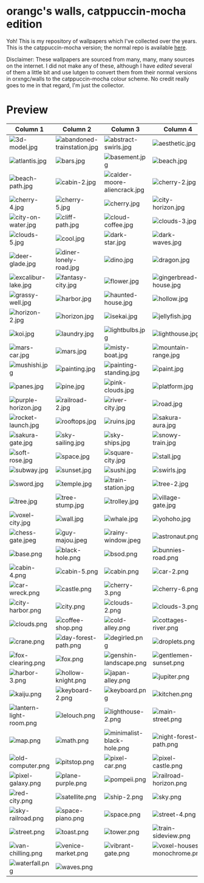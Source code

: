 # orangc's walls, catppuccin-mocha edition
Yoh! This is my repository of wallpapers which I've collected over the years. This is the catppuccin-mocha version; the normal repo is available [here](https://github.com/orxngc/walls).

Disclaimer: These wallpapers are sourced from many, many, many sources on the internet. I did not make any of these, although I have *edited* several of them a little bit and use lutgen to convert them from their normal versions in orxngc/walls to the catppuccin-mocha colour scheme. No credit really goes to me in that regard, I'm just the collector.
# Preview
| Column 1 | Column 2 | Column 3 | Column 4 |
|---------|---------|---------|---------|
| ![3d-model.jpg](https://raw.githubusercontent.com/orxngc/walls-catppuccin-mocha/master/3d-model.jpg) | ![abandoned-trainstation.jpg](https://raw.githubusercontent.com/orxngc/walls-catppuccin-mocha/master/abandoned-trainstation.jpg) | ![abstract-swirls.jpg](https://raw.githubusercontent.com/orxngc/walls-catppuccin-mocha/master/abstract-swirls.jpg) | ![aesthetic.jpg](https://raw.githubusercontent.com/orxngc/walls-catppuccin-mocha/master/aesthetic.jpg) |
| ![atlantis.jpg](https://raw.githubusercontent.com/orxngc/walls-catppuccin-mocha/master/atlantis.jpg) | ![bars.jpg](https://raw.githubusercontent.com/orxngc/walls-catppuccin-mocha/master/bars.jpg) | ![basement.jpg](https://raw.githubusercontent.com/orxngc/walls-catppuccin-mocha/master/basement.jpg) | ![beach.jpg](https://raw.githubusercontent.com/orxngc/walls-catppuccin-mocha/master/beach.jpg) |
| ![beach-path.jpg](https://raw.githubusercontent.com/orxngc/walls-catppuccin-mocha/master/beach-path.jpg) | ![cabin-2.jpg](https://raw.githubusercontent.com/orxngc/walls-catppuccin-mocha/master/cabin-2.jpg) | ![calder-moore-aliencrack.jpg](https://raw.githubusercontent.com/orxngc/walls-catppuccin-mocha/master/calder-moore-aliencrack.jpg) | ![cherry-2.jpg](https://raw.githubusercontent.com/orxngc/walls-catppuccin-mocha/master/cherry-2.jpg) |
| ![cherry-4.jpg](https://raw.githubusercontent.com/orxngc/walls-catppuccin-mocha/master/cherry-4.jpg) | ![cherry-5.jpg](https://raw.githubusercontent.com/orxngc/walls-catppuccin-mocha/master/cherry-5.jpg) | ![cherry.jpg](https://raw.githubusercontent.com/orxngc/walls-catppuccin-mocha/master/cherry.jpg) | ![city-horizon.jpg](https://raw.githubusercontent.com/orxngc/walls-catppuccin-mocha/master/city-horizon.jpg) |
| ![city-on-water.jpg](https://raw.githubusercontent.com/orxngc/walls-catppuccin-mocha/master/city-on-water.jpg) | ![cliff-path.jpg](https://raw.githubusercontent.com/orxngc/walls-catppuccin-mocha/master/cliff-path.jpg) | ![cloud-coffee.jpg](https://raw.githubusercontent.com/orxngc/walls-catppuccin-mocha/master/cloud-coffee.jpg) | ![clouds-3.jpg](https://raw.githubusercontent.com/orxngc/walls-catppuccin-mocha/master/clouds-3.jpg) |
| ![clouds-5.jpg](https://raw.githubusercontent.com/orxngc/walls-catppuccin-mocha/master/clouds-5.jpg) | ![cool.jpg](https://raw.githubusercontent.com/orxngc/walls-catppuccin-mocha/master/cool.jpg) | ![dark-star.jpg](https://raw.githubusercontent.com/orxngc/walls-catppuccin-mocha/master/dark-star.jpg) | ![dark-waves.jpg](https://raw.githubusercontent.com/orxngc/walls-catppuccin-mocha/master/dark-waves.jpg) |
| ![deer-glade.jpg](https://raw.githubusercontent.com/orxngc/walls-catppuccin-mocha/master/deer-glade.jpg) | ![diner-lonely-road.jpg](https://raw.githubusercontent.com/orxngc/walls-catppuccin-mocha/master/diner-lonely-road.jpg) | ![dino.jpg](https://raw.githubusercontent.com/orxngc/walls-catppuccin-mocha/master/dino.jpg) | ![dragon.jpg](https://raw.githubusercontent.com/orxngc/walls-catppuccin-mocha/master/dragon.jpg) |
| ![excalibur-lake.jpg](https://raw.githubusercontent.com/orxngc/walls-catppuccin-mocha/master/excalibur-lake.jpg) | ![fantasy-city.jpg](https://raw.githubusercontent.com/orxngc/walls-catppuccin-mocha/master/fantasy-city.jpg) | ![flower.jpg](https://raw.githubusercontent.com/orxngc/walls-catppuccin-mocha/master/flower.jpg) | ![gingerbread-house.jpg](https://raw.githubusercontent.com/orxngc/walls-catppuccin-mocha/master/gingerbread-house.jpg) |
| ![grassy-well.jpg](https://raw.githubusercontent.com/orxngc/walls-catppuccin-mocha/master/grassy-well.jpg) | ![harbor.jpg](https://raw.githubusercontent.com/orxngc/walls-catppuccin-mocha/master/harbor.jpg) | ![haunted-house.jpg](https://raw.githubusercontent.com/orxngc/walls-catppuccin-mocha/master/haunted-house.jpg) | ![hollow.jpg](https://raw.githubusercontent.com/orxngc/walls-catppuccin-mocha/master/hollow.jpg) |
| ![horizon-2.jpg](https://raw.githubusercontent.com/orxngc/walls-catppuccin-mocha/master/horizon-2.jpg) | ![horizon.jpg](https://raw.githubusercontent.com/orxngc/walls-catppuccin-mocha/master/horizon.jpg) | ![isekai.jpg](https://raw.githubusercontent.com/orxngc/walls-catppuccin-mocha/master/isekai.jpg) | ![jellyfish.jpg](https://raw.githubusercontent.com/orxngc/walls-catppuccin-mocha/master/jellyfish.jpg) |
| ![koi.jpg](https://raw.githubusercontent.com/orxngc/walls-catppuccin-mocha/master/koi.jpg) | ![laundry.jpg](https://raw.githubusercontent.com/orxngc/walls-catppuccin-mocha/master/laundry.jpg) | ![lightbulbs.jpg](https://raw.githubusercontent.com/orxngc/walls-catppuccin-mocha/master/lightbulbs.jpg) | ![lighthouse.jpg](https://raw.githubusercontent.com/orxngc/walls-catppuccin-mocha/master/lighthouse.jpg) |
| ![mars-car.jpg](https://raw.githubusercontent.com/orxngc/walls-catppuccin-mocha/master/mars-car.jpg) | ![mars.jpg](https://raw.githubusercontent.com/orxngc/walls-catppuccin-mocha/master/mars.jpg) | ![misty-boat.jpg](https://raw.githubusercontent.com/orxngc/walls-catppuccin-mocha/master/misty-boat.jpg) | ![mountain-range.jpg](https://raw.githubusercontent.com/orxngc/walls-catppuccin-mocha/master/mountain-range.jpg) |
| ![mushishi.jpg](https://raw.githubusercontent.com/orxngc/walls-catppuccin-mocha/master/mushishi.jpg) | ![painting.jpg](https://raw.githubusercontent.com/orxngc/walls-catppuccin-mocha/master/painting.jpg) | ![painting-standing.jpg](https://raw.githubusercontent.com/orxngc/walls-catppuccin-mocha/master/painting-standing.jpg) | ![paint.jpg](https://raw.githubusercontent.com/orxngc/walls-catppuccin-mocha/master/paint.jpg) |
| ![panes.jpg](https://raw.githubusercontent.com/orxngc/walls-catppuccin-mocha/master/panes.jpg) | ![pine.jpg](https://raw.githubusercontent.com/orxngc/walls-catppuccin-mocha/master/pine.jpg) | ![pink-clouds.jpg](https://raw.githubusercontent.com/orxngc/walls-catppuccin-mocha/master/pink-clouds.jpg) | ![platform.jpg](https://raw.githubusercontent.com/orxngc/walls-catppuccin-mocha/master/platform.jpg) |
| ![purple-horizon.jpg](https://raw.githubusercontent.com/orxngc/walls-catppuccin-mocha/master/purple-horizon.jpg) | ![railroad-2.jpg](https://raw.githubusercontent.com/orxngc/walls-catppuccin-mocha/master/railroad-2.jpg) | ![river-city.jpg](https://raw.githubusercontent.com/orxngc/walls-catppuccin-mocha/master/river-city.jpg) | ![road.jpg](https://raw.githubusercontent.com/orxngc/walls-catppuccin-mocha/master/road.jpg) |
| ![rocket-launch.jpg](https://raw.githubusercontent.com/orxngc/walls-catppuccin-mocha/master/rocket-launch.jpg) | ![rooftops.jpg](https://raw.githubusercontent.com/orxngc/walls-catppuccin-mocha/master/rooftops.jpg) | ![ruins.jpg](https://raw.githubusercontent.com/orxngc/walls-catppuccin-mocha/master/ruins.jpg) | ![sakura-aura.jpg](https://raw.githubusercontent.com/orxngc/walls-catppuccin-mocha/master/sakura-aura.jpg) |
| ![sakura-gate.jpg](https://raw.githubusercontent.com/orxngc/walls-catppuccin-mocha/master/sakura-gate.jpg) | ![sky-sailing.jpg](https://raw.githubusercontent.com/orxngc/walls-catppuccin-mocha/master/sky-sailing.jpg) | ![sky-ships.jpg](https://raw.githubusercontent.com/orxngc/walls-catppuccin-mocha/master/sky-ships.jpg) | ![snowy-train.jpg](https://raw.githubusercontent.com/orxngc/walls-catppuccin-mocha/master/snowy-train.jpg) |
| ![soft-rose.jpg](https://raw.githubusercontent.com/orxngc/walls-catppuccin-mocha/master/soft-rose.jpg) | ![space.jpg](https://raw.githubusercontent.com/orxngc/walls-catppuccin-mocha/master/space.jpg) | ![square-city.jpg](https://raw.githubusercontent.com/orxngc/walls-catppuccin-mocha/master/square-city.jpg) | ![stall.jpg](https://raw.githubusercontent.com/orxngc/walls-catppuccin-mocha/master/stall.jpg) |
| ![subway.jpg](https://raw.githubusercontent.com/orxngc/walls-catppuccin-mocha/master/subway.jpg) | ![sunset.jpg](https://raw.githubusercontent.com/orxngc/walls-catppuccin-mocha/master/sunset.jpg) | ![sushi.jpg](https://raw.githubusercontent.com/orxngc/walls-catppuccin-mocha/master/sushi.jpg) | ![swirls.jpg](https://raw.githubusercontent.com/orxngc/walls-catppuccin-mocha/master/swirls.jpg) |
| ![sword.jpg](https://raw.githubusercontent.com/orxngc/walls-catppuccin-mocha/master/sword.jpg) | ![temple.jpg](https://raw.githubusercontent.com/orxngc/walls-catppuccin-mocha/master/temple.jpg) | ![train-station.jpg](https://raw.githubusercontent.com/orxngc/walls-catppuccin-mocha/master/train-station.jpg) | ![tree-2.jpg](https://raw.githubusercontent.com/orxngc/walls-catppuccin-mocha/master/tree-2.jpg) |
| ![tree.jpg](https://raw.githubusercontent.com/orxngc/walls-catppuccin-mocha/master/tree.jpg) | ![tree-stump.jpg](https://raw.githubusercontent.com/orxngc/walls-catppuccin-mocha/master/tree-stump.jpg) | ![trolley.jpg](https://raw.githubusercontent.com/orxngc/walls-catppuccin-mocha/master/trolley.jpg) | ![village-gate.jpg](https://raw.githubusercontent.com/orxngc/walls-catppuccin-mocha/master/village-gate.jpg) |
| ![voxel-city.jpg](https://raw.githubusercontent.com/orxngc/walls-catppuccin-mocha/master/voxel-city.jpg) | ![wall.jpg](https://raw.githubusercontent.com/orxngc/walls-catppuccin-mocha/master/wall.jpg) | ![whale.jpg](https://raw.githubusercontent.com/orxngc/walls-catppuccin-mocha/master/whale.jpg) | ![yohoho.jpg](https://raw.githubusercontent.com/orxngc/walls-catppuccin-mocha/master/yohoho.jpg) |
| ![chess-gate.jpeg](https://raw.githubusercontent.com/orxngc/walls-catppuccin-mocha/master/chess-gate.jpeg) | ![guy-majou.jpeg](https://raw.githubusercontent.com/orxngc/walls-catppuccin-mocha/master/guy-majou.jpeg) | ![rainy-window.jpeg](https://raw.githubusercontent.com/orxngc/walls-catppuccin-mocha/master/rainy-window.jpeg) | ![astronaut.png](https://raw.githubusercontent.com/orxngc/walls-catppuccin-mocha/master/astronaut.png) |
| ![base.png](https://raw.githubusercontent.com/orxngc/walls-catppuccin-mocha/master/base.png) | ![black-hole.png](https://raw.githubusercontent.com/orxngc/walls-catppuccin-mocha/master/black-hole.png) | ![bsod.png](https://raw.githubusercontent.com/orxngc/walls-catppuccin-mocha/master/bsod.png) | ![bunnies-road.png](https://raw.githubusercontent.com/orxngc/walls-catppuccin-mocha/master/bunnies-road.png) |
| ![cabin-4.png](https://raw.githubusercontent.com/orxngc/walls-catppuccin-mocha/master/cabin-4.png) | ![cabin-5.png](https://raw.githubusercontent.com/orxngc/walls-catppuccin-mocha/master/cabin-5.png) | ![cabin.png](https://raw.githubusercontent.com/orxngc/walls-catppuccin-mocha/master/cabin.png) | ![car-2.png](https://raw.githubusercontent.com/orxngc/walls-catppuccin-mocha/master/car-2.png) |
| ![car-wreck.png](https://raw.githubusercontent.com/orxngc/walls-catppuccin-mocha/master/car-wreck.png) | ![castle.png](https://raw.githubusercontent.com/orxngc/walls-catppuccin-mocha/master/castle.png) | ![cherry-3.png](https://raw.githubusercontent.com/orxngc/walls-catppuccin-mocha/master/cherry-3.png) | ![cherry-6.png](https://raw.githubusercontent.com/orxngc/walls-catppuccin-mocha/master/cherry-6.png) |
| ![city-harbor.png](https://raw.githubusercontent.com/orxngc/walls-catppuccin-mocha/master/city-harbor.png) | ![city.png](https://raw.githubusercontent.com/orxngc/walls-catppuccin-mocha/master/city.png) | ![clouds-2.png](https://raw.githubusercontent.com/orxngc/walls-catppuccin-mocha/master/clouds-2.png) | ![clouds-3.png](https://raw.githubusercontent.com/orxngc/walls-catppuccin-mocha/master/clouds-3.png) |
| ![clouds.png](https://raw.githubusercontent.com/orxngc/walls-catppuccin-mocha/master/clouds.png) | ![coffee-shop.png](https://raw.githubusercontent.com/orxngc/walls-catppuccin-mocha/master/coffee-shop.png) | ![cold-alley.png](https://raw.githubusercontent.com/orxngc/walls-catppuccin-mocha/master/cold-alley.png) | ![cottages-river.png](https://raw.githubusercontent.com/orxngc/walls-catppuccin-mocha/master/cottages-river.png) |
| ![crane.png](https://raw.githubusercontent.com/orxngc/walls-catppuccin-mocha/master/crane.png) | ![day-forest-path.png](https://raw.githubusercontent.com/orxngc/walls-catppuccin-mocha/master/day-forest-path.png) | ![degirled.png](https://raw.githubusercontent.com/orxngc/walls-catppuccin-mocha/master/degirled.png) | ![droplets.png](https://raw.githubusercontent.com/orxngc/walls-catppuccin-mocha/master/droplets.png) |
| ![fox-clearing.png](https://raw.githubusercontent.com/orxngc/walls-catppuccin-mocha/master/fox-clearing.png) | ![fox.png](https://raw.githubusercontent.com/orxngc/walls-catppuccin-mocha/master/fox.png) | ![genshin-landscape.png](https://raw.githubusercontent.com/orxngc/walls-catppuccin-mocha/master/genshin-landscape.png) | ![gentlemen-sunset.png](https://raw.githubusercontent.com/orxngc/walls-catppuccin-mocha/master/gentlemen-sunset.png) |
| ![harbor-3.png](https://raw.githubusercontent.com/orxngc/walls-catppuccin-mocha/master/harbor-3.png) | ![hollow-knight.png](https://raw.githubusercontent.com/orxngc/walls-catppuccin-mocha/master/hollow-knight.png) | ![japan-alley.png](https://raw.githubusercontent.com/orxngc/walls-catppuccin-mocha/master/japan-alley.png) | ![jupiter.png](https://raw.githubusercontent.com/orxngc/walls-catppuccin-mocha/master/jupiter.png) |
| ![kaiju.png](https://raw.githubusercontent.com/orxngc/walls-catppuccin-mocha/master/kaiju.png) | ![keyboard-2.png](https://raw.githubusercontent.com/orxngc/walls-catppuccin-mocha/master/keyboard-2.png) | ![keyboard.png](https://raw.githubusercontent.com/orxngc/walls-catppuccin-mocha/master/keyboard.png) | ![kitchen.png](https://raw.githubusercontent.com/orxngc/walls-catppuccin-mocha/master/kitchen.png) |
| ![lantern-light-room.png](https://raw.githubusercontent.com/orxngc/walls-catppuccin-mocha/master/lantern-light-room.png) | ![lelouch.png](https://raw.githubusercontent.com/orxngc/walls-catppuccin-mocha/master/lelouch.png) | ![lighthouse-2.png](https://raw.githubusercontent.com/orxngc/walls-catppuccin-mocha/master/lighthouse-2.png) | ![main-street.png](https://raw.githubusercontent.com/orxngc/walls-catppuccin-mocha/master/main-street.png) |
| ![map.png](https://raw.githubusercontent.com/orxngc/walls-catppuccin-mocha/master/map.png) | ![math.png](https://raw.githubusercontent.com/orxngc/walls-catppuccin-mocha/master/math.png) | ![minimalist-black-hole.png](https://raw.githubusercontent.com/orxngc/walls-catppuccin-mocha/master/minimalist-black-hole.png) | ![night-forest-path.png](https://raw.githubusercontent.com/orxngc/walls-catppuccin-mocha/master/night-forest-path.png) |
| ![old-computer.png](https://raw.githubusercontent.com/orxngc/walls-catppuccin-mocha/master/old-computer.png) | ![pitstop.png](https://raw.githubusercontent.com/orxngc/walls-catppuccin-mocha/master/pitstop.png) | ![pixel-car.png](https://raw.githubusercontent.com/orxngc/walls-catppuccin-mocha/master/pixel-car.png) | ![pixel-castle.png](https://raw.githubusercontent.com/orxngc/walls-catppuccin-mocha/master/pixel-castle.png) |
| ![pixel-galaxy.png](https://raw.githubusercontent.com/orxngc/walls-catppuccin-mocha/master/pixel-galaxy.png) | ![plane-purple.png](https://raw.githubusercontent.com/orxngc/walls-catppuccin-mocha/master/plane-purple.png) | ![pompeii.png](https://raw.githubusercontent.com/orxngc/walls-catppuccin-mocha/master/pompeii.png) | ![railroad-horizon.png](https://raw.githubusercontent.com/orxngc/walls-catppuccin-mocha/master/railroad-horizon.png) |
| ![red-city.png](https://raw.githubusercontent.com/orxngc/walls-catppuccin-mocha/master/red-city.png) | ![satellite.png](https://raw.githubusercontent.com/orxngc/walls-catppuccin-mocha/master/satellite.png) | ![ship-2.png](https://raw.githubusercontent.com/orxngc/walls-catppuccin-mocha/master/ship-2.png) | ![sky.png](https://raw.githubusercontent.com/orxngc/walls-catppuccin-mocha/master/sky.png) |
| ![sky-railroad.png](https://raw.githubusercontent.com/orxngc/walls-catppuccin-mocha/master/sky-railroad.png) | ![space-piano.png](https://raw.githubusercontent.com/orxngc/walls-catppuccin-mocha/master/space-piano.png) | ![space.png](https://raw.githubusercontent.com/orxngc/walls-catppuccin-mocha/master/space.png) | ![street-4.png](https://raw.githubusercontent.com/orxngc/walls-catppuccin-mocha/master/street-4.png) |
| ![street.png](https://raw.githubusercontent.com/orxngc/walls-catppuccin-mocha/master/street.png) | ![toast.png](https://raw.githubusercontent.com/orxngc/walls-catppuccin-mocha/master/toast.png) | ![tower.png](https://raw.githubusercontent.com/orxngc/walls-catppuccin-mocha/master/tower.png) | ![train-sideview.png](https://raw.githubusercontent.com/orxngc/walls-catppuccin-mocha/master/train-sideview.png) |
| ![van-chilling.png](https://raw.githubusercontent.com/orxngc/walls-catppuccin-mocha/master/van-chilling.png) | ![venice-market.png](https://raw.githubusercontent.com/orxngc/walls-catppuccin-mocha/master/venice-market.png) | ![vibrant-gate.png](https://raw.githubusercontent.com/orxngc/walls-catppuccin-mocha/master/vibrant-gate.png) | ![voxel-houses-monochrome.png](https://raw.githubusercontent.com/orxngc/walls-catppuccin-mocha/master/voxel-houses-monochrome.png) |
| ![waterfall.png](https://raw.githubusercontent.com/orxngc/walls-catppuccin-mocha/master/waterfall.png) | ![waves.png](https://raw.githubusercontent.com/orxngc/walls-catppuccin-mocha/master/waves.png) | | |
